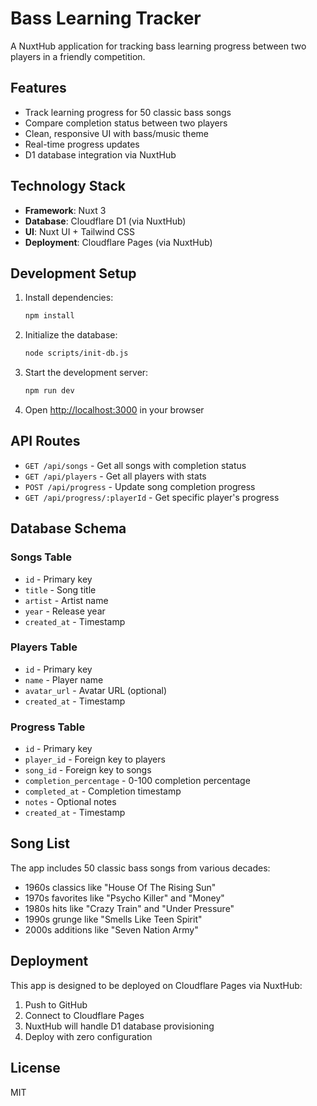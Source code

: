 # Bass Learning Tracker

A NuxtHub application for tracking bass learning progress between two players in a friendly competition.

## Features

- Track learning progress for 50 classic bass songs
- Compare completion status between two players
- Clean, responsive UI with bass/music theme
- Real-time progress updates
- D1 database integration via NuxtHub

## Technology Stack

- **Framework**: Nuxt 3
- **Database**: Cloudflare D1 (via NuxtHub)
- **UI**: Nuxt UI + Tailwind CSS
- **Deployment**: Cloudflare Pages (via NuxtHub)

## Development Setup

1. Install dependencies:
   ```bash
   npm install
   ```

2. Initialize the database:
   ```bash
   node scripts/init-db.js
   ```

3. Start the development server:
   ```bash
   npm run dev
   ```

4. Open [http://localhost:3000](http://localhost:3000) in your browser

## API Routes

- `GET /api/songs` - Get all songs with completion status
- `GET /api/players` - Get all players with stats
- `POST /api/progress` - Update song completion progress
- `GET /api/progress/:playerId` - Get specific player's progress

## Database Schema

### Songs Table
- `id` - Primary key
- `title` - Song title
- `artist` - Artist name
- `year` - Release year
- `created_at` - Timestamp

### Players Table
- `id` - Primary key
- `name` - Player name
- `avatar_url` - Avatar URL (optional)
- `created_at` - Timestamp

### Progress Table
- `id` - Primary key
- `player_id` - Foreign key to players
- `song_id` - Foreign key to songs
- `completion_percentage` - 0-100 completion percentage
- `completed_at` - Completion timestamp
- `notes` - Optional notes
- `created_at` - Timestamp

## Song List

The app includes 50 classic bass songs from various decades:
- 1960s classics like "House Of The Rising Sun"
- 1970s favorites like "Psycho Killer" and "Money"
- 1980s hits like "Crazy Train" and "Under Pressure"
- 1990s grunge like "Smells Like Teen Spirit"
- 2000s additions like "Seven Nation Army"

## Deployment

This app is designed to be deployed on Cloudflare Pages via NuxtHub:

1. Push to GitHub
2. Connect to Cloudflare Pages
3. NuxtHub will handle D1 database provisioning
4. Deploy with zero configuration

## License

MIT